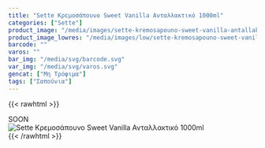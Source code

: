 ```yaml
---
title: "Sette Κρεμοσάπουνο Sweet Vanilla Ανταλλακτικό 1000ml"
categories: ["Sette"]
product_image: "/media/images/sette-kremosapouno-sweet-vanilla-antallaktiko-1000ml.jpg"
product_image_lowres: "/media/images/low/sette-kremosapouno-sweet-vanilla-antallaktiko-1000ml.jpg"
barcode: ""
varos: ""
bar_img: "/media/svg/barcode.svg"
var_img: "/media/svg/varos.svg"
gencat: ["Μη Τρόφιμα"]
tags: ["Σαπούνια"]
---
```

{{< rawhtml >}}

<div class="sload421"><div class="product">SOON<br><div class="pimg"><img alt="Sette Κρεμοσάπουνο Sweet Vanilla Ανταλλακτικό 1000ml" title="Sette Κρεμοσάπουνο Sweet Vanilla Ανταλλακτικό 1000ml" src="/media/images/sette-kremosapouno-sweet-vanilla-antallaktiko-1000ml.jpg"></div></div></div>
{{< /rawhtml >}}


